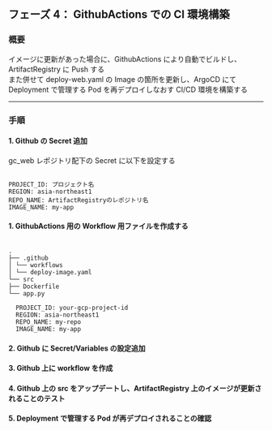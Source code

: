 ## フェーズ 4： GithubActions での CI 環境構築

### 概要

イメージに更新があった場合に、GithubActions により自動でビルドし、ArtifactRegistry に Push する  
また併せて deploy-web.yaml の Image の箇所を更新し、ArgoCD にて Deployment で管理する Pod を再デプロイしなおす CI/CD 環境を構築する

---

### 手順

#### 1. Github の Secret 追加

gc_web レポジトリ配下の Secret に以下を設定する

<pre><code>
PROJECT_ID: プロジェクト名
REGION: asia-northeast1
REPO_NAME: ArtifactRegistryのレポジトリ名
IMAGE_NAME: my-app
</code></pre>

#### 1. GithubActions 用の Workflow 用ファイルを作成する

<pre><code>
.
├── .github
│ └── workflows
│ └── deploy-image.yaml
└── src
├── Dockerfile
└── app.py
</code></pre>

      PROJECT_ID: your-gcp-project-id
      REGION: asia-northeast1
      REPO_NAME: my-repo
      IMAGE_NAME: my-app

#### 2. Github に Secret/Variables の設定追加

#### 3. Github 上に workflow を作成

#### 4. Github 上の src をアップデートし、ArtifactRegistry 上のイメージが更新されることのテスト

#### 5. Deployment で管理する Pod が再デプロイされることの確認
